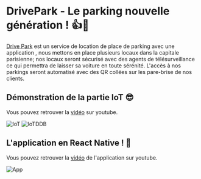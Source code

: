 # DrivePark - Le parking nouvelle génération ! 👍🚀

[Drive Park](https://drive-park.azurewebsites.net/) est un service de location de place de parking avec une application , nous mettons en place plusieurs locaux dans la capitale parisienne; nos locaux seront sécurisé  avec des agents de télésurveillance ce qui permettra de laisser sa voiture en toute sérénité.
L'accès à nos parkings seront automatisé avec des QR collées sur les pare-brise de nos clients.

## Démonstration de la partie IoT 😎
Vous pouvez retrouver la [vidéo](https://www.youtube.com/watch?v=yzvRGzI3Ci8) sur youtube.

![IoT](https://github.com/blluetomato/Drivepark_pub/blob/master/DrivePark%20-%20Website/img/driveparkiot.gif)
![IoTDDB](https://github.com/blluetomato/Drivepark_pub/blob/master/DrivePark%20-%20Website/img/driveparkiotddb.gif)

## L'application en React Native ! 💪
Vous pouvez retrouver la [vidéo](https://www.youtube.com/watch?v=5hDyHZYde1s) de l'application sur youtube.

![App](https://media.giphy.com/media/lrhjLkNjQoRj5byV0w/giphy.gif)


